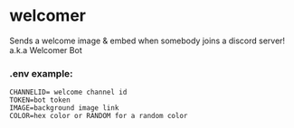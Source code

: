 # welcomer
Sends a welcome image &amp; embed when somebody joins a discord server! a.k.a Welcomer Bot

### .env example:
```
CHANNELID= welcome channel id
TOKEN=bot token
IMAGE=background image link
COLOR=hex color or RANDOM for a random color
```
